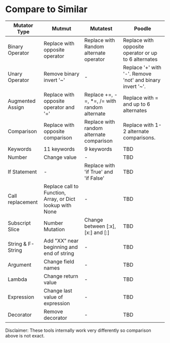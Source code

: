 # Compare to Similar

| Mutator Type | Mutmut | Mutatest | Poodle |
| ------------ | ------ | -------- | ------ |
| Binary Operator | Replace with opposite operator | Replace with Random alternate operator | Replace with opposite operator or up to 6 alternates |
| Unary Operator | Remove binary invert '~' | - | Replace '+' with '-'.  Remove 'not' and binary invert '~'. | 
| Augmented Assign | Replace with opposite operator and '=' | Replace +=, -=, *=, /= with random alternate | Replace with = and up to 6 alternates |
| Comparison | Replace with opposite comparison | Replace with random alternate comparison | Replace with 1-2 alternate comparisons. |
| Keywords | 11 keywords | 9 keywords | TBD |
| Number | Change value | - | TBD |
| If Statement | - | Replace with 'if True' and 'if False' | TBD |
| Call replacement | Replace call to Function, Array, or Dict lookup with None | - | TBD |
| Subscript Slice | Number Mutation | Change between [:x], [x:] and [:] | TBD |
| String & F-String | Add "XX" near beginning and end of string | - | TBD |
| Argument | Change field names | - | TBD |
| Lambda | Change return value | - | TBD |
| Expression | Change last value of expression | - | TBD |
| Decorator | Remove decorator | - | TBD |

Disclaimer: These tools internally work very differently so comparison above is not exact.